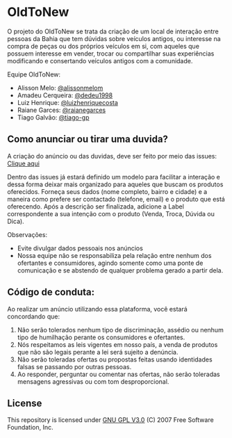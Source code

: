 # OldToNew

O projeto do OldToNew se trata da criação de um local de interação entre pessoas da Bahia que tem dúvidas sobre veículos antigos, ou interesse na compra de peças ou dos próprios veículos em si, com aqueles que possuem interesse em vender, trocar ou compartilhar suas experiências modificando e consertando veículos antigos com a comunidade.

Equipe OldToNew:
* Alisson Melo: [@alissonmelom](https://github.com/alissonmelom)
* Amadeu Cerqueira: [@dedeu1998](https://github.com/dedeu1998)
* Luiz Henrique: [@luizhenriquecosta](https://github.com/luizhenriquecosta)
* Raiane Garces: [@raianegarces](https://github.com/raianegarces)
* Tiago Galvão: [@tiago-gp](https://github.com/tiago-gp)

## Como anunciar ou tirar uma duvida?

A criação do anúncio ou das duvidas, deve ser feito por meio das issues: [Clique aqui](https://github.com/tiago-gp/OldToNew/issues/new/choose)

Dentro das issues já estará definido um modelo para facilitar a interação e dessa forma deixar mais organizado para aqueles que buscam os produtos oferecidos. Forneça seus dados (nome completo, bairro e cidade) e a maneira como prefere ser contactado (telefone, email) e o produto que está oferecendo. Após a descrição ser finalizada, adicione a Label correspondente a sua intenção com o produto (Venda, Troca, Dúvida ou Dica).

Observações:

* Evite divulgar dados pessoais nos anúncios
* Nossa equipe não se responsabiliza pela relação entre nenhum dos ofertantes e consumidores, agindo somente como uma ponte de comunicação e se abstendo de qualquer problema gerado a partir dela.


## Código de conduta:

Ao realizar um anúncio utilizando essa plataforma, você estará concordando que:

1. Não serão tolerados nenhum tipo de discriminação, assédio ou nenhum tipo de humilhação perante os consumidores e ofertantes.
2. Nós respeitamos as leis vigentes em nosso país, a venda de produtos que não são legais perante a lei será sujeito a denúncia.
3. Não serão toleradas ofertas ou propostas feitas usando identidades falsas se passando por outras pessoas.
4. Ao responder, perguntar ou comentar nas ofertas, não serão toleradas mensagens agressivas ou com tom desproporcional.


## License

This repository is licensed under [GNU GPL V3.0](https://www.gnu.org/licenses/) (C) 2007 Free Software Foundation, Inc.
